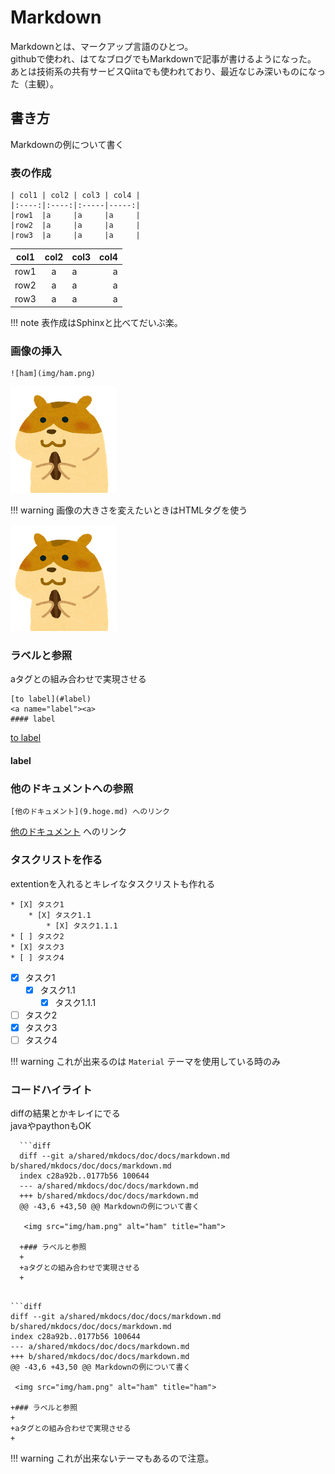 # Markdown

Markdownとは、マークアップ言語のひとつ。  
githubで使われ、はてなブログでもMarkdownで記事が書けるようになった。  
あとは技術系の共有サービスQiitaでも使われており、最近なじみ深いものになった（主観）。  

## 書き方

Markdownの例について書く


### 表の作成

```
| col1 | col2 | col3 | col4 |
|:----:|:----:|:-----|-----:|
|row1  |a     |a     |a     |
|row2  |a     |a     |a     |
|row3  |a     |a     |a     |
```

| col1 | col2 | col3 | col4 |
|:----:|:----:|:-----|-----:|
|row1  |a     |a     |a     |
|row2  |a     |a     |a     |
|row3  |a     |a     |a     |


!!! note
    表作成はSphinxと比べてだいぶ楽。

### 画像の挿入

```
![ham](img/ham.png)
```

![ham](img/ham.png)

!!! warning
    画像の大きさを変えたいときはHTMLタグを使う


<img src="img/ham.png" alt="ham" title="ham">

### ラベルと参照

aタグとの組み合わせで実現させる

```
[to label](#label)
<a name="label"><a>
#### label
```

[to label](#label)
<a name="label"><a>
#### label

### 他のドキュメントへの参照

```
[他のドキュメント](9.hoge.md) へのリンク
```

[他のドキュメント](9.hoge.md) へのリンク

### タスクリストを作る

extentionを入れるとキレイなタスクリストも作れる

```
* [X] タスク1
    * [X] タスク1.1
        * [X] タスク1.1.1
* [ ] タスク2
* [X] タスク3
* [ ] タスク4
```

* [X] タスク1
    * [X] タスク1.1
        * [X] タスク1.1.1
* [ ] タスク2
* [X] タスク3
* [ ] タスク4

!!! warning
    これが出来るのは `Material` テーマを使用している時のみ

### コードハイライト

diffの結果とかキレイにでる  
javaやpaythonもOK

```
  ```diff
  diff --git a/shared/mkdocs/doc/docs/markdown.md b/shared/mkdocs/doc/docs/markdown.md
  index c28a92b..0177b56 100644
  --- a/shared/mkdocs/doc/docs/markdown.md
  +++ b/shared/mkdocs/doc/docs/markdown.md
  @@ -43,6 +43,50 @@ Markdownの例について書く

   <img src="img/ham.png" alt="ham" title="ham">

  +### ラベルと参照
  +
  +aタグとの組み合わせで実現させる
  +
  ```
```

```diff
diff --git a/shared/mkdocs/doc/docs/markdown.md b/shared/mkdocs/doc/docs/markdown.md
index c28a92b..0177b56 100644
--- a/shared/mkdocs/doc/docs/markdown.md
+++ b/shared/mkdocs/doc/docs/markdown.md
@@ -43,6 +43,50 @@ Markdownの例について書く

 <img src="img/ham.png" alt="ham" title="ham">

+### ラベルと参照
+
+aタグとの組み合わせで実現させる
+
```

!!! warning
    これが出来ないテーマもあるので注意。
